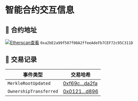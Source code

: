 # 智能合约交互信息

## 📜 合约地址
[![Etherscan查看](https://img.shields.io/badge/Contract-0xa2bE...C311D-blue)](https://sepolia.etherscan.io/address/0xa2bE2a99f507f08A2ffeeAdeFb7CEF72c95C311D)
`0xa2bE2a99f507f08A2ffeeAdeFb7CEF72c95C311D`

## 🔗 交易记录
| 事件类型           | 交易哈希                                                                                 |
|--------------------|-----------------------------------------------------------------------------------------|
| `MerkleRootUpdated` | [0xf69c...da2fa](https://sepolia.etherscan.io/tx/0xf69ce111c082c8914abc8e0c551e1af0c7ac52f68ca82afd156515b0fafda2fa) |
| `OwnershipTransferred` | [0x0121...d896](https://sepolia.etherscan.io/tx/0x01212022f6b968a484e232c781c445770dacc96d4f7ee3dfdffaed66c621d896) |

